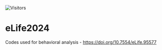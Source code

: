 ![Visitors](https://api.visitorbadge.io/api/visitors?path=https%3A%2F%2Fgithub.com%2Fswanandlab%2FeLife2024&label=No%20of%20visit&countColor=%23263759)

# eLife2024
Codes used for behavioral analysis - https://doi.org/10.7554/eLife.95577
